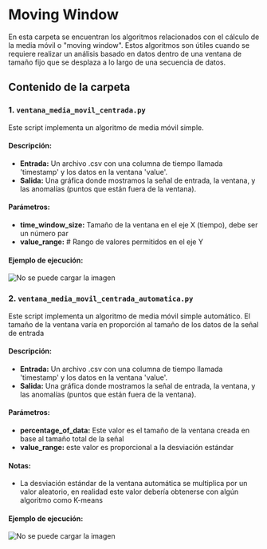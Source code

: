 # Moving Window

En esta carpeta se encuentran los algoritmos relacionados con el cálculo de la media móvil o "moving window". Estos algoritmos son útiles cuando se requiere realizar un análisis basado en datos dentro de una ventana de tamaño fijo que se desplaza a lo largo de una secuencia de datos.

## Contenido de la carpeta

### 1. `ventana_media_movil_centrada.py`

Este script implementa un algoritmo de media móvil simple. 

#### Descripción:
- **Entrada:** Un archivo .csv con una columna de tiempo llamada 'timestamp' y los datos en la ventana 'value'.
- **Salida:** Una gráfica donde mostramos la señal de entrada, la ventana, y las anomalías (puntos que están fuera de la ventana).

#### Parámetros: 
- **time_window_size:** Tamaño de la ventana en el eje X (tiempo), debe ser un número par
- **value_range:**  # Rango de valores permitidos en el eje Y

#### Ejemplo de ejecución:
![No se puede cargar la imagen](https://github.com/paeitnow/AnomalyDetection/tree/main/algorithms_axel/moving_window/image_ventana_media_movil_centrada.png)

### 2. `ventana_media_movil_centrada_automatica.py`

Este script implementa un algoritmo de media móvil simple automático.
El tamaño de la ventana varía en proporción al tamaño de los datos de la señal de entrada

#### Descripción:
- **Entrada:** Un archivo .csv con una columna de tiempo llamada 'timestamp' y los datos en la ventana 'value'.
- **Salida:** Una gráfica donde mostramos la señal de entrada, la ventana, y las anomalías (puntos que están fuera de la ventana).

#### Parámetros: 
- **percentage_of_data:** Este valor es el tamaño de la ventana creada en base al tamaño total de la señal
- **value_range:** este valor es proporcional a la desviación estándar

#### Notas: 
- La desviación estándar de la ventana automática se multiplica por un valor aleatorio, en realidad este valor debería obtenerse con algún algoritmo como K-means

#### Ejemplo de ejecución:
![No se puede cargar la imagen](https://github.com/paeitnow/AnomalyDetection/tree/main/algorithms_axel/moving_window/image_ventana_media_movil_centrada_automatica.png)

